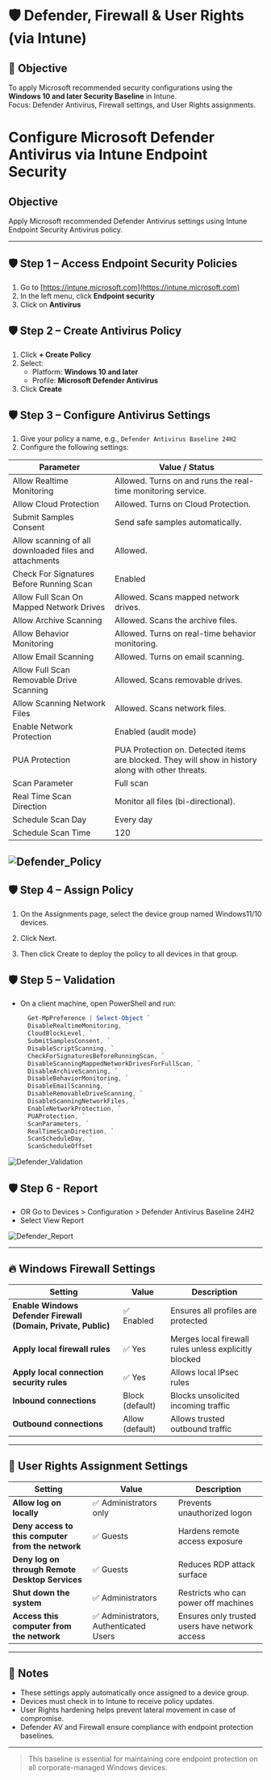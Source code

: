 # 🛡️ Defender, Firewall & User Rights (via Intune)

## 🎯 Objective
To apply Microsoft recommended security configurations using the **Windows 10 and later Security Baseline** in Intune.  
Focus: Defender Antivirus, Firewall settings, and User Rights assignments.

# Configure Microsoft Defender Antivirus via Intune Endpoint Security

## Objective  
Apply Microsoft recommended Defender Antivirus settings using Intune Endpoint Security Antivirus policy.

---

## 🛡️ Step 1 – Access Endpoint Security Policies  
1. Go to [https://intune.microsoft.com](https://intune.microsoft.com)  
2. In the left menu, click **Endpoint security**  
3. Click on **Antivirus**  

## 🛡️ Step 2 – Create Antivirus Policy  
1. Click **+ Create Policy**  
2. Select:  
   - Platform: **Windows 10 and later**  
   - Profile: **Microsoft Defender Antivirus**  
3. Click **Create**  

## 🛡️ Step 3 – Configure Antivirus Settings  
1. Give your policy a name, e.g., `Defender Antivirus Baseline 24H2`  
2. Configure the following settings:  

| Parameter                                      | Value / Status                          |
|-----------------------------------------------|---------------------------------------|
| Allow Realtime Monitoring                      | Allowed. Turns on and runs the real-time monitoring service. |
| Allow Cloud Protection                         | Allowed. Turns on Cloud Protection.   |
| Submit Samples Consent                         | Send safe samples automatically.      |
| Allow scanning of all downloaded files and attachments | Allowed.                       |
| Check For Signatures Before Running Scan      | Enabled                               |
| Allow Full Scan On Mapped Network Drives      | Allowed. Scans mapped network drives. |
| Allow Archive Scanning                         | Allowed. Scans the archive files.     |
| Allow Behavior Monitoring                      | Allowed. Turns on real-time behavior monitoring. |
| Allow Email Scanning                           | Allowed. Turns on email scanning.     |
| Allow Full Scan Removable Drive Scanning      | Allowed. Scans removable drives.      |
| Allow Scanning Network Files                   | Allowed. Scans network files.         |
| Enable Network Protection                      | Enabled (audit mode)                   |
| PUA Protection                                | PUA Protection on. Detected items are blocked. They will show in history along with other threats. |
| Scan Parameter                                | Full scan                            |
| Real Time Scan Direction                       | Monitor all files (bi-directional).   |
| Schedule Scan Day                             | Every day                            |
| Schedule Scan Time                            | 120                                  |

![Defender_Policy](https://github.com/AliChoukatli/CyberShield-Enterprise/blob/main/03_AzureAD_Sync_%26_Endpoint_Security/Screenshots/Defender_Policy.png)
---

## 🛡️ Step 4 – Assign Policy  
1. On the Assignments page, select the device group named Windows11/10 devices.

2. Click Next.

3. Then click Create to deploy the policy to all devices in that group.


## 🛡️ Step 5 – Validation  
- On a client machine, open PowerShell and run:  
  ```powershell
    Get-MpPreference | Select-Object `
    DisableRealtimeMonitoring, `
    CloudBlockLevel, `
    SubmitSamplesConsent, `
    DisableScriptScanning, `
    CheckForSignaturesBeforeRunningScan, `
    DisableScanningMappedNetworkDrivesForFullScan, `
    DisableArchiveScanning, `
    DisableBehaviorMonitoring, `
    DisableEmailScanning, `
    DisableRemovableDriveScanning, `
    DisableScanningNetworkFiles, `
    EnableNetworkProtection, `
    PUAProtection, `
    ScanParameters, `
    RealTimeScanDirection, `
    ScanScheduleDay, `
    ScanScheduleOffset
  ```
![Defender_Validation](https://github.com/AliChoukatli/CyberShield-Enterprise/blob/main/03_AzureAD_Sync_%26_Endpoint_Security/Screenshots/Defender_Validation.png)

## 🛡️ Step 6 - Report
- OR Go to Devices > Configuration > Defender Antivirus Baseline 24H2
- Select View Report

![Defender_Report](https://github.com/AliChoukatli/CyberShield-Enterprise/blob/main/03_AzureAD_Sync_%26_Endpoint_Security/Screenshots/Defender_Report.png)

---

## 🔥 Windows Firewall Settings

| Setting | Value | Description |
|--------|-------|-------------|
| **Enable Windows Defender Firewall (Domain, Private, Public)** | ✅ Enabled | Ensures all profiles are protected |
| **Apply local firewall rules** | ✅ Yes | Merges local firewall rules unless explicitly blocked |
| **Apply local connection security rules** | ✅ Yes | Allows local IPsec rules |
| **Inbound connections** | Block (default) | Blocks unsolicited incoming traffic |
| **Outbound connections** | Allow (default) | Allows trusted outbound traffic |

---

## 👤 User Rights Assignment Settings

| Setting | Value | Description |
|--------|-------|-------------|
| **Allow log on locally** | ✅ Administrators only | Prevents unauthorized logon |
| **Deny access to this computer from the network** | ✅ Guests | Hardens remote access exposure |
| **Deny log on through Remote Desktop Services** | ✅ Guests | Reduces RDP attack surface |
| **Shut down the system** | ✅ Administrators | Restricts who can power off machines |
| **Access this computer from the network** | ✅ Administrators, Authenticated Users | Ensures only trusted users have network access |

---

## 🧠 Notes

- These settings apply automatically once assigned to a device group.
- Devices must check in to Intune to receive policy updates.
- User Rights hardening helps prevent lateral movement in case of compromise.
- Defender AV and Firewall ensure compliance with endpoint protection baselines.

---

> This baseline is essential for maintaining core endpoint protection on all corporate-managed Windows devices.
